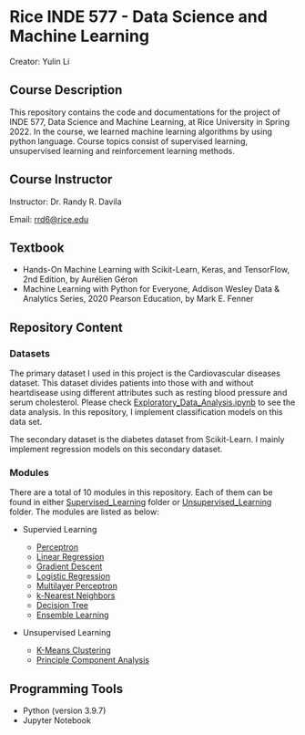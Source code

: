 # Rice INDE 577 - Data Science and Machine Learning

Creator: Yulin Li


## Course Description

This repository contains the code and documentations for the project of INDE 577, Data Science and Machine Learning, at Rice University in Spring 2022. In the course, we learned machine learning algorithms by using python language. Course topics consist of supervised learning, unsupervised learning and reinforcement learning methods.


## Course Instructor

Instructor: Dr. Randy R. Davila

Email: rrd6@rice.edu


## Textbook
- Hands-On Machine Learning with Scikit-Learn, Keras, and TensorFlow, 2nd Edition, by Aurélien Géron
- Machine Learning with Python for Everyone, Addison Wesley Data & Analytics Series, 2020 Pearson Education, by Mark E. Fenner


## Repository Content

### Datasets

The primary dataset I used in this project is the Cardiovascular diseases dataset. This dataset divides patients into those with and without heartdisease using different attributes such as resting blood pressure and serum cholesterol. Please check [Exploratory_Data_Analysis.ipynb](https://github.com/YulinLi98/RICE_INDE577_Repo/blob/main/Exploratory_Data_Analysis.ipynb) to see the data analysis. In this repository, I implement classification models on this data set.

The secondary dataset is the diabetes dataset from Scikit-Learn. I mainly implement regression models on this secondary dataset.

### Modules 

There are a total of 10 modules in this repository. Each of them can be found in either [Supervised_Learning](https://github.com/YulinLi98/RICE_INDE577_Repo/tree/main/Supervised_Learning) folder or [Unsupervised_Learning](https://github.com/YulinLi98/RICE_INDE577_Repo/tree/main/Unsupervised_Learning) folder. The modules are listed as below: 

- Supervied Learning
    - [Perceptron](https://github.com/YulinLi98/RICE_INDE577_Repo/tree/main/Supervised_Learning/Perceptron)
    - [Linear Regression](https://github.com/YulinLi98/RICE_INDE577_Repo/tree/main/Supervised_Learning/Linear_Regression)
    - [Gradient Descent](https://github.com/YulinLi98/RICE_INDE577_Repo/tree/main/Supervised_Learning/Gradient_Descent)
    - [Logistic Regression](https://github.com/YulinLi98/RICE_INDE577_Repo/tree/main/Supervised_Learning/Logistic_Regression)
    - [Multilayer Perceptron](https://github.com/YulinLi98/RICE_INDE577_Repo/tree/main/Supervised_Learning/Multilayer_Perceptron)
    - [k-Nearest Neighbors](https://github.com/YulinLi98/RICE_INDE577_Repo/tree/main/Supervised_Learning/k-Nearest_Neighbors)
    - [Decision Tree](https://github.com/YulinLi98/RICE_INDE577_Repo/tree/main/Supervised_Learning/Decision_Tree)
    - [Ensemble Learning](https://github.com/YulinLi98/RICE_INDE577_Repo/tree/main/Supervised_Learning/Ensemble_Learning)

- Unsupervised Learning
    - [K-Means Clustering](https://github.com/YulinLi98/RICE_INDE577_Repo/tree/main/Unsupervised_Learning/K-Means_Clustering)
    - [Principle Component Analysis](https://github.com/YulinLi98/RICE_INDE577_Repo/tree/main/Unsupervised_Learning/Principle_Component_Analysis)


## Programming Tools
- Python (version 3.9.7)
- Jupyter Notebook








